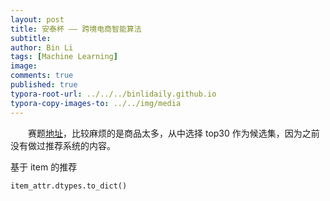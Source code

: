 ```yaml
---
layout: post
title: 安泰杯 —— 跨境电商智能算法
subtitle:
author: Bin Li
tags: [Machine Learning]
image: 
comments: true
published: true
typora-root-url: ../../../binlidaily.github.io
typora-copy-images-to: ../../img/media
---
```


　　赛题[地址](https://tianchi.aliyun.com/competition/entrance/231718/information)，比较麻烦的是商品太多，从中选择 top30 作为候选集，因为之前没有做过推荐系统的内容。

基于 item 的推荐

```python
item_attr.dtypes.to_dict()
```